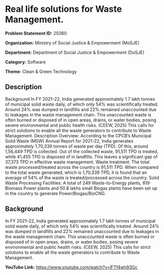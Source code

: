 # Real life solutions for Waste Management.

**Problem Statement ID:** 25060

**Organization:** Ministry of Social Justice & Empowerment (MoSJE)

**Department:** Department of Social Justice & Empowerment (DoSJE)

**Category:** Software

**Theme:** Clean & Green Technology

## Description

Background In FY 2021–22, India generated approximately 1.7 lakh tonnes of municipal solid waste daily, of which only 54% was scientifically treated. Around 24% was dumped in landfills and 22% remained unaccounted due to leakages in the waste management chain. This unaccounted waste is often burned or disposed of in open areas, drains, or water bodies, posing severe environmental and public health risks. (CEEW, 2025) This calls for strict solutions to enable all the waste generators to contribute to Waste Management. Description Overview: According to the CPCB’s Municipal Solid Waste (MSW) Annual Report for 2021-22, India generates approximately 1,70,339 tonnes of waste per day (TPD). Of this, around 1,56,449 TPD is collected. Out of the collected waste, 91,511 TPD is treated, while 41,455 TPD is disposed of in landfills. This leaves a significant gap of 37,373 TPD in effective waste management. Waste treatment: The total waste processed/treated across the country is 91,511 TPD. When compared to the total waste generated, which is 1,70,339 TPD, it is found that an average of 54% of the waste is treated/processed across the country. Solid Waste Processing Facilities: A total of 249 Waste-to-Energy plants, 819 Biomass Power plants and 50.8 lakhs small Biogas plants have been set up in the country to generate Power/Biogas/BioCNG.

## Background

In FY 2021–22, India generated approximately 1.7 lakh tonnes of municipal solid waste daily, of which only 54% was scientifically treated. Around 24% was dumped in landfills and 22% remained unaccounted due to leakages in the waste management chain. This unaccounted waste is often burned or disposed of in open areas, drains, or water bodies, posing severe environmental and public health risks. (CEEW, 2025) This calls for strict solutions to enable all the waste generators to contribute to Waste Management.

**YouTube Link:** https://www.youtube.com/watch?v=lFTf4wh93Gc

